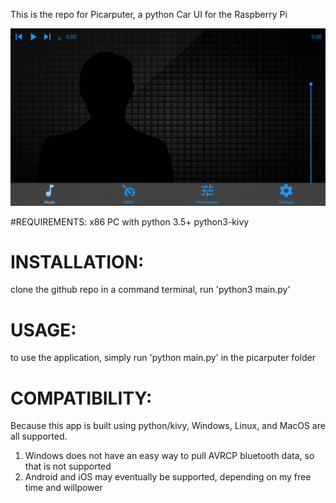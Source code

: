 This is the repo for Picarputer, a python Car UI for the Raspberry Pi

![Picarputer Interface](https://raw.githubusercontent.com/MimTiller/Picarputer/master/picarputer.PNG)


#REQUIREMENTS:
x86 PC with python 3.5+
python3-kivy

# INSTALLATION:
clone the github repo
in a command terminal, run 'python3 main.py'

# USAGE:
to use the application, simply run
'python main.py' in the picarputer folder

# COMPATIBILITY:
Because this app is built using python/kivy, Windows, Linux, and MacOS are all supported.
1. Windows does not have an easy way to pull AVRCP bluetooth data, so that is not supported
2. Android and iOS may eventually be supported, depending on my free time and willpower
